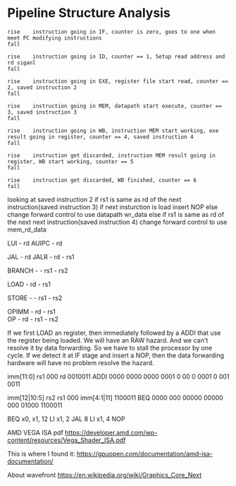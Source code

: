 # Pipeline Structure Analysis


    rise    instruction going in IF, counter is zero, goes to one when meet PC modifying instructions
    fall    

    rise    instruction going in ID, counter == 1, Setup read address and rd siganl
    fall    

    rise    instruction going in EXE, register file start read, counter == 2, saved instruction 2
    fall

    rise    instruction going in MEM, datapath start execute, counter == 3, saved instruction 3
    fall

    rise    instruction going in WB, instruction MEM start working, exe result going in register, counter == 4, saved instruction 4
    fall

    rise    instruction get discarded, instruction MEM result going in register, WB start working, counter == 5
    fall

    rise    instruction get discarded, WB finished, counter == 6
    fall


looking at saved instruction 2
if rs1 is same as rd of the next instruction(saved instruction 3)
    if next insturction is load
        insert NOP
    else
        change forward control to use datapath wr_data
else if rs1 is same as rd of the next next instruction(saved instruction 4)
    change forward control to use mem_rd_data


LUI     - rd
AUIPC   - rd

JAL     - rd
JALR    - rd    - rs1

BRANCH  -       - rs1   - rs2

LOAD    - rd    - rs1

STORE   -       - rs1   - rs2

OPIMM   - rd    - rs1   
OP      - rd    - rs1   - rs2


If we first LOAD an register, then immediately followed by a ADDI that use the register being loaded. We will have an RAW hazard. And we can't resolve it by data forwarding. So we have to stall the processor by one cycle. If we detect it at IF stage and insert a NOP, then the data forwarding hardware will have no problem resolve the hazard.

imm[11:0] rs1 000 rd 0010011 ADDI
0000 0000 0000 0001 0 00 0 0001 0 001 0011



imm[12|10:5] rs2 rs1 000 imm[4:1|11] 1100011 BEQ
0000 000 00000 00000 000 01000 1100011



BEQ x0, x1, 12
LI x1, 2
JAL 8
LI x1, 4
NOP



AMD VEGA ISA pdf
https://developer.amd.com/wp-content/resources/Vega_Shader_ISA.pdf


This is where I found it: https://gpuopen.com/documentation/amd-isa-documentation/

About wavefront
https://en.wikipedia.org/wiki/Graphics_Core_Next

